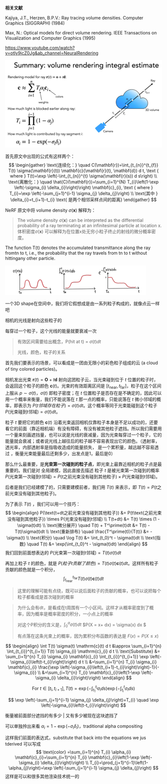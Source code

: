 **相关文献**

Kajiya, J.T., Herzen, B.P.V.: Ray tracing volume densities. Computer Graphics (SIGGRAPH) (1984)

Max, N.: Optical models for direct volume rendering. IEEE Transactions on Visualization and Computer Graphics (1995)

https://www.youtube.com/watch?v=otly9jcZ0Jg&ab_channel=NeuralRendering

![image-20220715163557865](https://raw.githubusercontent.com/yzy1996/Image-Hosting/master/image-20220715163557865.png)



首先原文中出现的公式有这样两个：
$$
\begin{gather}
\text{连续化：} \quad C(\mathbf{r})=\int_{t_{n}}^{t_{f}} T(t) \sigma(\mathbf{r}(t)) \mathbf{c}(\mathbf{r}(t), \mathbf{d}) d t, \text { where } T(t)=\exp \left(-\int_{t_{n}}^{t} \sigma(\mathbf{r}(s)) d s\right)
\\
\text{离散化：} \quad \hat{C}(\mathbf{r})=\sum_{i=1}^{N} T_{i}\left(1-\exp \left(-\sigma_{i} \delta_{i}\right)\right) \mathbf{c}_{i}, \text { where } T_{i}=\exp \left(-\sum_{j=1}^{i-1} \sigma_{j} \delta_{j}\right)
\\
\text{其中 } \delta_{i}=t_{i+1}-t_{i} \text{ 是两个相邻采样点间的距离}
\end{gather}
$$




NeRF 原文中将 volume density $\sigma(\boldsymbol{x})$ 解释为：

> The volume density $\sigma(\boldsymbol{x})$ can be interpreted as the differential probability of a ray terminating at an infinitesimal particle at location x. 体积密度$\sigma(\boldsymbol{x})$ 可以解释为在位置x处无穷小粒子终止的射线的微分概率密度。




The function T(t) denotes the accumulated transmittance along the ray fromtn to t, i.e., the probability that the ray travels from tn to t without hittingany other particle.



![image-20220713160847927](https://raw.githubusercontent.com/yzy1996/Image-Hosting/master/image-20220713160847927.png)



一个3D shape在空间中，我们将它假想成是由一系列粒子构成的，就像点云一样吧

相机的光线是射向这些粒子的

每穿过一个粒子，这个光线的能量就要衰减一次






> 有效区间需要给出概念，P(hit at t) = $\sigma(t)dt$ 
>
> 光线，颜色，粒子的关系



首先我们要表示的场景，可以看成是一团由无限小的彩色粒子组成的云 (a cloud of tiny colored particles)。

相机发出光束 $\mathbf{r}(t)=\mathbf{O}+t \mathbf{d}$ 射向这团粒子云，当光束碰到位于 $t$ 位置的粒子时，会返回这个粒子的颜色 $\mathbf{c}(t)$。光束的有效距离区间是 $[t_{\text{near}}, t_{\text{far}}]$，粒子在这个区间上服从 $p \sim \sigma(t)$，$\sigma(t)$ 即粒子密度；在 $t$ 位置粒子是否存在是不确定的，因此可以用一个概率来衡量，我们不能说落在 $t$ 那一点的概率，只能说落在 $t$ 微小邻域的概率，即表示为 $P(t邻域存在粒子) = \sigma(t)dt$。这个概率等同于光束能碰到这个粒子 $P(\text{光束碰到t邻域}) = \sigma(t)dt$。

粒子 $t$ 要把它的颜色 $\mathbf{c}(t)$ 沿着光束返回相机仅靠粒子本身是不足以成功的，还要看它的前面（靠近相机端）有没有障碍，有没有被其他粒子遮挡。所以我们需要用一个量来刻画遮挡量，也可以说是光线的衰减量，因为光束每穿过一个粒子，它的能量就会衰减；或者说光线上越往后的粒子越不容易表现出它的颜色。（透射率，透光率，内部透射率是指吸收造成的能量损失， 是一个累积量，越远越不容易透过 ，衡量光束能量最后还剩多少，出发点是1，最后是0）

那么什么最重要，是**光束第一次碰到的粒子点**，即光束上最靠近相机的粒子点是最重要的。我们是对 全局建模，因此直接去描述 粒子 $t$ 是被光束第一次碰到的概率 $P(\text{光束第一次碰到t邻域}) = P(t\text{之前光束没有碰到其他粒子}) \times P(\text{光束碰到t邻域})$。

后者是我们已经建模了的，只需要建模前者，我们用 $T(t)$ 来表示，即 $T(t) = P(t\text{之前光束没有碰到其他粒子})$。

为了表示 $T(t)$ ，我们可以用一个技巧：
$$
\begin{align}
P(\text{t+dt之前光束没有碰到其他粒子}) &= P(t\text{之前光束没有碰到其他粒子}) \times P(光束没有碰到t邻域)
\\
T(t+dt) &= T(t) \times (1 - \sigma(t)dt) \\
\text{微分展开} \quad T(t) + T^\prime(t)dt &= T(t) - T(t)\sigma(t)dt \\
\text{重新排布} \quad \frac{T^\prime(t)}{T(t)} &= - \sigma(t) \\
\text{积分} \quad \log T(t) &= \int_{t_0}^t - \sigma(t)dt \\
\text{指数} \quad T(t) &= \exp(\int_{t_0}^t - \sigma(t)dt) 
\end{align}
$$
我们回到前面想表达的 $P(\text{光束第一次碰到t邻域}) = T(t)\sigma(t)dt$

再加上粒子 $t$ 的颜色，就是 $P(粒子t贡献了颜色) = T(t)\sigma(t)\mathbf{c}(t)dt$。这样所有粒子贡献的颜色就是一个积分，
$$
\int_{t_\text{near}}^{t_\text{far}} T(t) \sigma(t) \mathbf{c}(t) d t
$$

> 这里的理解可能有点绕，既可以说后面粒子的贡献的概率，也可以说把每个粒子都看成是首次碰到的概率









> 为什么会有dt，是看成在t周围有一个小区间。这样才从概率密度到了概率，因为概率是概率密度的积分，一小点上的概率
>
> 对这个P积分的含义是，$\int_{0}^a \sigma (t)dt$   $P(X = x+ dx) = \sigma(x) dx $
>
> 有点落在这条光束上的概率，因为累积分布函数的表达是 $F(x) = P(X \le x)$
>


$$
\begin{align}
\int T(t) \sigma(t) \mathrm{c}(t) d t &\approx \sum_{i=1}^{n} \int_{t_{i}}^{t_{i+1}} T(t) \sigma_{i} \mathrm{c}_{i} d t \\
\text{Substitute} &= \sum_{i=1}^{n} T_{i} \sigma_{i} \mathbf{c}_{i} \int_{t_{i}}^{t_{i+1}} \exp \left(-\sigma_{i}\left(t-t_{i}\right)\right) d t \\
&=\sum_{i=1}^{n} T_{i} \sigma_{i} \mathbf{c}_{i} \frac{\exp \left(-\sigma_{i}\left(t_{i+1}-t_{i}\right)\right)-1}{-\sigma_{i}} \\
&=\sum_{i=1}^{n} T_{i} \mathbf{c}_{i}\left(1-\exp \left(-\sigma_{i} \delta_{i}\right)\right)
\end{align}
$$

$$
\text { For } t \in\left[t_{i}, t_{i+1}\right], T(t)=\exp \left(-\int_{t_{1}}^{t_{i}} \sigma_{i} d s\right) \exp \left(-\int_{t_{i}}^{t} \sigma_{i} d s\right)
$$

$$
\exp \left(-\sum_{j=1}^{i-1} \sigma_{j} \delta_{j}\right)=T_{i} \quad \exp \left(-\sigma_{i}\left(t-t_{i}\right)\right)
$$

衡量被前面部分遮挡的有多少 | 又有多少被现在这块遮挡了





可以单独拎出来看 $\alpha_i = 1 - \exp(-\sigma_i \delta_i)$，traditional alpha compositing  

这样我们前面的表达式，substitute that back into the equations we jus tderived 可以写成
$$
\text{color} =\sum_{i=1}^{n} T_{i} \alpha_{i} \mathbf{c}_{i}=\sum_{i=1}^{n} T_{i} \mathbf{c}_{i}\left(1-\exp \left(-\sigma_{i} \delta_{i}\right)\right)
\\
T_{i}=\prod_{j=1}^{i-1}\left(1-\alpha_{j}\right)=\exp \left(-\sum_{j=1}^{i-1} \sigma_{j} \delta_{j}\right)
$$
这样是可以和很多其他渲染技术统一的



